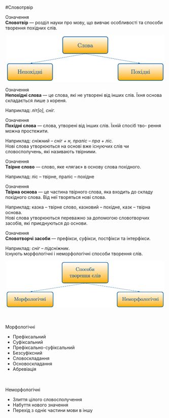 #Словотрвір

<div class="eoz-wrap">
<span class="eoz">Означення</span>
<div class="eoz-text">
<b>Словотвiр</b> — роздiл науки про мову, що вивчає особливостi та способи творення похiдних слiв.
</div>
</div>

<p align="center"><img width="500"class="image" src="../pics/4/slova.png"/></p>

<div class="eoz-wrap">
<span class="eoz">Означення</span>
<div class="eoz-text">
<b>Непохiднi слова</b> — це слова, якi не утворенi вiд iнших слiв. Їхня основа складається лише з кореня.
</div>
</div>

Наприклад: <i>лiт[о], снiг.</i>
<br>

<div class="eoz-wrap">
<span class="eoz">Означення</span>
<div class="eoz-text">
<b>Похiднi слова</b> — слова, утворенi вiд iнших слiв. Їхнiй спосiб тво- рення можна простежити.
</div>
</div>

Наприклад: <i>снiжний – снiг + н, пралiс – пра + лiс.</i><br>
Новi слова утворюються на основi вже iснуючих слiв чи словосполучень, якi називають твiрними.
<br>

<div class="eoz-wrap">
<span class="eoz">Означення</span>
<div class="eoz-text">
<b>Tвiрне слово</b> — слово, яке «лягає» в основу слова похiдного.
</div>
</div>

Наприклад: лiс – твiрне, пралiс – похiдне

<div class="eoz-wrap">
<span class="eoz">Означення</span>
<div class="eoz-text">
<b>Твiрна основа</b> — це частина твiрного слова, яка входить до складу похiдного слова. Вiд неї творяться новi слова.
</div>
</div>

Наприклад: казка – твiрне слово, казковий – похiдне, казк – твiрна основа.<br>
Новi слова утворюються переважно за допомогою словотворчих засобiв, якi приєднуються до основи.

<div class="eoz-wrap">
<span class="eoz">Означення</span>
<div class="eoz-text">
<b>Словотворчi засоби</b> — префiкси, суфiкси, постфiкси та iнтерфiкси.
</div>
</div>

Наприклад: <i>снiг – пiдснiжник</i>.<br>
Iснують морфологiчнi i неморфологiчнi способи творення слiв.
<br>

<p align="center"><img width="500"class="image" src="../pics/4/sposobi_tvor.png"/></p>

<br><br>
<span class="p1">Морфологiчнi</span>
<ul>
<li>Префiксальний</li>
<li>Суфiксальний</li>
<li>Префiксально-суфiксальний</li> 
<li>Безсуфiксний</li>
<li>Словоскладання </li>
<li>Основоскладання </li>
<li>Абревiацiя</li>
</ul>

<br><br>
<span class="p1">Неморфологiчні</span>
<ul>
<li>Злиття цiлого словосполучення</li>
<li>Набуття нового значення</li>
<li>Перехiд з однiє частини мови в iншу</li>
</ul>




